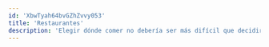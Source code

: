 ```yaml
---
id: 'XbwTyah64bvGZhZvvy053'
title: 'Restaurantes'
description: 'Elegir dónde comer no debería ser más difícil que decidir qué ver en Netflix. 🍔🍣🌮'
---
```

